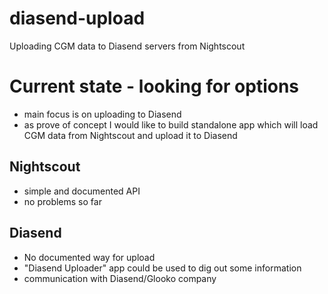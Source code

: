 # diasend-upload
Uploading CGM data to Diasend servers from Nightscout

# Current state - looking for options
* main focus is on uploading to Diasend
* as prove of concept I would like to build standalone app which will load CGM data from Nightscout and upload it to Diasend

## Nightscout 
* simple and documented API
* no problems so far

## Diasend
* No documented way for upload
* "Diasend Uploader" app could be used to dig out some information
* communication with Diasend/Glooko company


